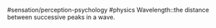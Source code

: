 #sensation/perception-psychology #physics
Wavelength::the distance between successive peaks in a wave.